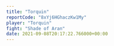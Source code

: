```yaml
---
title: "Torquin"
reportCode: "8xYj6HGhaczKw1My"
player: "Torquin"
fight: "Shade of Aran"
date: 2021-09-08T20:17:22.766000+00:00
---
```

